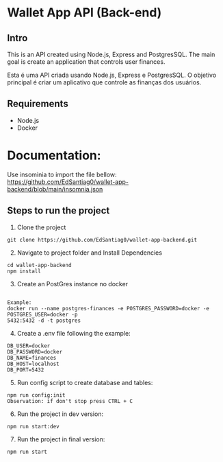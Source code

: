# Wallet App API (Back-end)

## Intro

This is an API created using Node.js, Express and PostgresSQL. The main goal is create an application that controls user finances.

Esta é uma API criada usando Node.js, Express e PostgresSQL. O objetivo principal é criar um aplicativo que controle as finanças dos usuários.

## Requirements

- Node.js
- Docker

# Documentation:

Use insominia to import the file bellow:
https://github.com/EdSantiag0/wallet-app-backend/blob/main/insomnia.json

## Steps to run the project

1. Clone the project

```
git clone https://github.com/EdSantiag0/wallet-app-backend.git
```

2. Navigate to project folder and Install Dependencies

```
cd wallet-app-backend
npm install
```

3. Create an PostGres instance no docker

```

Example:
docker run --name postgres-finances -e POSTGRES_PASSWORD=docker -e POSTGRES_USER=docker -p
5432:5432 -d -t postgres

```

4. Create a .env file following the example:

```
DB_USER=docker
DB_PASSWORD=docker
DB_NAME=finances
DB_HOST=localhost
DB_PORT=5432
```

5. Run config script to create database and tables:

```
npm run config:init
Observation: if don't stop press CTRL + C
```

6. Run the project in dev version:

```
npm run start:dev
```

7. Run the project in final version:

```
npm run start
```
